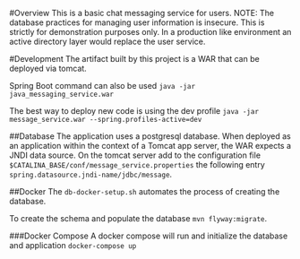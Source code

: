 #Overview
This is a basic chat messaging service for users.
NOTE: The database practices for managing user information is insecure. This
is strictly for demonstration purposes only. In a production like environment
an active directory layer would replace the user service.

#Development
The artifact built by this project is a WAR that can be deployed via tomcat.

Spring Boot command can also be used `java -jar java_messaging_service.war`

The best way to deploy new code is using the dev profile 
`java -jar message_service.war --spring.profiles-active=dev`

##Database
The application uses a postgresql database. 
When deployed as an application within the context of a Tomcat app server, 
the WAR expects a JNDI data source. On the tomcat server add to the configuration 
file `$CATALINA_BASE/conf/message_service.properties` 
the following entry `spring.datasource.jndi-name/jdbc/message`.

##Docker
The `db-docker-setup.sh` automates the process of creating the database.

To create the schema and populate the database `mvn flyway:migrate`.

###Docker Compose
A docker compose will run and initialize the database and application `docker-compose up`